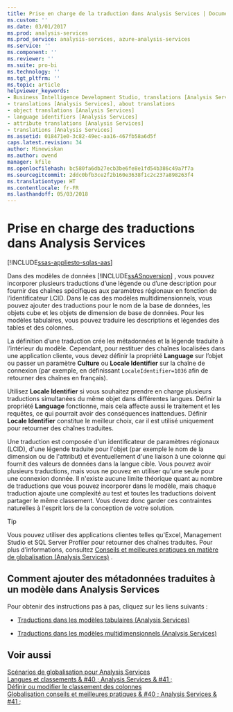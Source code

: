 ```yaml
---
title: Prise en charge de la traduction dans Analysis Services | Documents Microsoft
ms.custom: ''
ms.date: 03/01/2017
ms.prod: analysis-services
ms.prod_service: analysis-services, azure-analysis-services
ms.service: ''
ms.component: ''
ms.reviewer: ''
ms.suite: pro-bi
ms.technology: ''
ms.tgt_pltfrm: ''
ms.topic: article
helpviewer_keywords:
- Business Intelligence Development Studio, translations [Analysis Services]
- translations [Analysis Services], about translations
- object translations [Analysis Services]
- language identifiers [Analysis Services]
- attribute translations [Analysis Services]
- translations [Analysis Services]
ms.assetid: 018471e0-3c82-49ec-aa16-467fb58a6d5f
caps.latest.revision: 34
author: Minewiskan
ms.author: owend
manager: kfile
ms.openlocfilehash: bc580fa6db27ecb3be6fe8e1fd54b386c49a7f7a
ms.sourcegitcommit: 2ddc0bfb3ce2f2b160e3638f1c2c237a898263f4
ms.translationtype: HT
ms.contentlocale: fr-FR
ms.lasthandoff: 05/03/2018
---
```

# <a name="translation-support-in-analysis-services"></a>Prise en charge des traductions dans Analysis Services
[!INCLUDE[ssas-appliesto-sqlas-aas](../includes/ssas-appliesto-sqlas-aas.md)]

  Dans des modèles de données [!INCLUDE[ssASnoversion](../includes/ssasnoversion-md.md)] , vous pouvez incorporer plusieurs traductions d’une légende ou d’une description pour fournir des chaînes spécifiques aux paramètres régionaux en fonction de l’identificateur LCID. Dans le cas des modèles multidimensionnels, vous pouvez ajouter des traductions pour le nom de la base de données, les objets cube et les objets de dimension de base de données. Pour les modèles tabulaires, vous pouvez traduire les descriptions et légendes des tables et des colonnes.  
  
 La définition d’une traduction crée les métadonnées et la légende traduite à l’intérieur du modèle. Cependant, pour restituer des chaînes localisées dans une application cliente, vous devez définir la propriété **Language** sur l’objet ou passer un paramètre **Culture** ou **Locale Identifier** sur la chaîne de connexion (par exemple, en définissant `LocaleIdentifier=1036` afin de retourner des chaînes en français).  
  
 Utilisez **Locale Identifier** si vous souhaitez prendre en charge plusieurs traductions simultanées du même objet dans différentes langues. Définir la propriété **Language** fonctionne, mais cela affecte aussi le traitement et les requêtes, ce qui pourrait avoir des conséquences inattendues. Définir **Locale Identifier** constitue le meilleur choix, car il est utilisé uniquement pour retourner des chaînes traduites.  
  
 Une traduction est composée d'un identificateur de paramètres régionaux (LCID), d'une légende traduite pour l'objet (par exemple le nom de la dimension ou de l'attribut) et éventuellement d'une liaison à une colonne qui fournit des valeurs de données dans la langue cible. Vous pouvez avoir plusieurs traductions, mais vous ne pouvez en utiliser qu'une seule pour une connexion donnée. Il n'existe aucune limite théorique quant au nombre de traductions que vous pouvez incorporer dans le modèle, mais chaque traduction ajoute une complexité au test et toutes les traductions doivent partager le même classement. Vous devez donc garder ces contraintes naturelles à l'esprit lors de la conception de votre solution.  
  
> [!TIP]  
>  Vous pouvez utiliser des applications clientes telles qu'Excel, Management Studio et SQL Server Profiler pour retourner des chaînes traduites. Pour plus d’informations, consultez [Conseils et meilleures pratiques en matière de globalisation &#40;Analysis Services&#41;](../analysis-services/globalization-tips-and-best-practices-analysis-services.md) .  
  
## <a name="how-to-add-translated-metadata-to-model-in-analysis-services"></a>Comment ajouter des métadonnées traduites à un modèle dans Analysis Services  
 Pour obtenir des instructions pas à pas, cliquez sur les liens suivants :  
  
-   [Traductions dans les modèles tabulaires &#40;Analysis Services&#41;](../analysis-services/tabular-models/translations-in-tabular-models-analysis-services.md)  
  
-   [Traductions dans les modèles multidimensionnels &#40;Analysis Services&#41;](../analysis-services/multidimensional-models/translations-in-multidimensional-models-analysis-services.md)  
  
## <a name="see-also"></a>Voir aussi  
 [Scénarios de globalisation pour Analysis Services](../analysis-services/globalization-scenarios-for-analysis-services.md)   
 [Langues et classements & #40 ; Analysis Services & #41 ;](../analysis-services/languages-and-collations-analysis-services.md)   
 [Définir ou modifier le classement des colonnes](../relational-databases/collations/set-or-change-the-column-collation.md)   
 [Globalisation conseils et meilleures pratiques & #40 ; Analysis Services & #41 ;](../analysis-services/globalization-tips-and-best-practices-analysis-services.md)  
  
  
